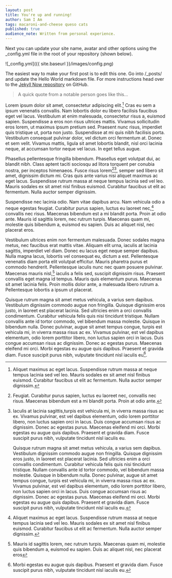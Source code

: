 ```yaml
---
layout: post
title: You're up and running!
author: Sam I Am
tags: macaroni-and-cheese queso cats
published: true
audience_note: Written from personal experience.
---
```


Next you can update your site name, avatar and other options using the \_config.yml file in the root of your repository (shown below).

![_config.yml]({{ site.baseurl }}/images/config.png)

The easiest way to make your first post is to edit this one. Go into /\_posts/ and update the Hello World markdown file. For more instructions head over to the [Jekyll Now repository](https://github.com/barryclark/jekyll-now) on GitHub.

> A quick quote from a notable person
> goes like this...

Lorem ipsum dolor sit amet, consectetur adipiscing elit.[^1] Cras eu sem a ipsum venenatis convallis. Nam lobortis dolor eu libero facilisis faucibus eget vel lacus. Vestibulum at enim malesuada, consectetur risus a, euismod sapien. Suspendisse a eros non risus ultrices mattis. Vivamus sollicitudin eros lorem, ut maximus ipsum pretium sed. Praesent nunc risus, imperdiet quis tristique ut, porta non justo. Suspendisse at mi quis nibh facilisis porta. Vestibulum consequat pulvinar dolor, vel dictum orci fermentum at. Donec et sem velit. Vivamus mattis, ligula sit amet lobortis blandit, nisl orci lacinia neque, at accumsan tortor neque vel lacus. In eget tellus augue.

Phasellus pellentesque fringilla bibendum. Phasellus eget volutpat dui, ac blandit nibh. Class aptent taciti sociosqu ad litora torquent per conubia nostra, per inceptos himenaeos. Fusce risus lorem[^2][^3], semper sed libero sit amet, dignissim dictum mi. Cras quis ante varius nisi aliquet maximus ac eget lacus. Suspendisse rutrum massa at neque tempus lacinia sed vel leo. Mauris sodales ex sit amet nisl finibus euismod. Curabitur faucibus ut elit ac fermentum. Nulla auctor semper dignissim.

Suspendisse nec lacinia odio. Nam vitae dapibus arcu. Nam vehicula odio a neque egestas feugiat. Curabitur purus sapien, luctus eu laoreet nec,[^4] convallis nec risus. Maecenas bibendum est a mi blandit porta. Proin at odio ante. Mauris id sagittis lorem, nec rutrum turpis. Maecenas quam mi, molestie quis bibendum a, euismod eu sapien. Duis ac aliquet nisl, nec placerat eros.

Vestibulum ultrices enim non fermentum malesuada. Donec sodales magna metus, nec faucibus erat mattis vitae. Aliquam elit urna, iaculis at lacinia sagittis, imperdiet vel diam. Donec eu lacus eget neque semper dapibus. Nulla magna lacus, lobortis vel consequat eu, dictum a est. Pellentesque venenatis diam porta elit volutpat efficitur. Mauris pharetra purus et commodo hendrerit. Pellentesque iaculis nunc nec quam posuere pulvinar. Maecenas mauris nisl,[^6] iaculis a felis sed, suscipit dignissim risus. Praesent convallis eget magna id tempus. Mauris quis elementum purus. Maecenas sit amet lacinia felis. Proin mollis dolor ante, a malesuada libero rutrum a. Pellentesque lobortis a ipsum ut placerat.

Quisque rutrum magna sit amet metus vehicula, a varius sem dapibus. Vestibulum dignissim commodo augue non fringilla. Quisque dignissim eros justo, in laoreet est placerat lacinia. Sed ultricies enim a orci convallis condimentum. Curabitur vehicula felis quis nisi tincidunt tristique. Nullam convallis ante id tortor commodo, vel bibendum massa molestie. Quisque in bibendum nulla. Donec pulvinar, augue sit amet tempus congue, turpis est vehicula mi, in viverra massa risus ac ex. Vivamus pulvinar, est vel dapibus elementum, odio lorem porttitor libero, non luctus sapien orci in lacus. Duis congue accumsan risus ac dignissim. Donec ac egestas purus. Maecenas eleifend mi orci. Morbi egestas eu augue quis dapibus. Praesent et gravida diam. Fusce suscipit purus nibh, vulputate tincidunt nisl iaculis eu[^7].

[^1]:
    Aliquet maximus ac eget lacus. Suspendisse rutrum massa at neque tempus lacinia sed vel leo. Mauris sodales ex sit amet nisl finibus euismod. Curabitur faucibus ut elit ac fermentum. Nulla auctor semper dignissim.

[^2]:
    Feugiat. Curabitur purus sapien, luctus eu laoreet nec, convallis nec risus. Maecenas bibendum est a mi blandit porta. Proin at odio ante.

[^3]: 
    Iaculis at lacinia sagittis,turpis est vehicula mi, in viverra massa risus ac ex. Vivamus pulvinar, est vel dapibus elementum, odio lorem porttitor libero, non luctus sapien orci in lacus. Duis congue accumsan risus ac dignissim. Donec ac egestas purus. Maecenas eleifend mi orci. Morbi egestas eu augue quis dapibus. Praesent et gravida diam. Fusce suscipit purus nibh, vulputate tincidunt nisl iaculis eu.

    Quisque rutrum magna sit amet metus vehicula, a varius sem dapibus. Vestibulum dignissim commodo augue non fringilla. Quisque dignissim eros justo, in laoreet est placerat lacinia. Sed ultricies enim a orci convallis condimentum. Curabitur vehicula felis quis nisi tincidunt tristique. Nullam convallis ante id tortor commodo, vel bibendum massa molestie. Quisque in bibendum nulla. Donec pulvinar, augue sit amet tempus congue, turpis est vehicula mi, in viverra massa risus ac ex. Vivamus pulvinar, est vel dapibus elementum, odio lorem porttitor libero, non luctus sapien orci in lacus. Duis congue accumsan risus ac dignissim. Donec ac egestas purus. Maecenas eleifend mi orci. Morbi egestas eu augue quis dapibus. Praesent et gravida diam. Fusce suscipit purus nibh, vulputate tincidunt nisl iaculis eu.

[^4]:
    Aliquet maximus ac eget lacus. Suspendisse rutrum massa at neque tempus lacinia sed vel leo. Mauris sodales ex sit amet nisl finibus euismod. Curabitur faucibus ut elit ac fermentum. Nulla auctor semper dignissim.

[^6]:
    Mauris id sagittis lorem, nec rutrum turpis. Maecenas quam mi, molestie quis bibendum a, euismod eu sapien. Duis ac aliquet nisl, nec placerat eros
    
[^7]:
	Morbi egestas eu augue quis dapibus. Praesent et gravida diam. Fusce suscipit purus nibh, vulputate tincidunt nisl iaculis eu.

